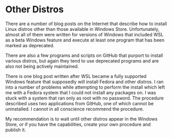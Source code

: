 # Other Distros
There are a number of blog posts on the Internet
that describe how to install Linux distros
other than those available in Windows Store.
Unfortunately, almost all of them were written
for versions of Windows that included WSL as
a beta Windows feature and execute at least one
program that has been marked as deprecated. 

There are
also a few programs and scripts on GitHub that
purport to install various distros, but again
they tend to use deprecated programs and are
also not being actively maintained.

There is one blog post written after WSL became
a fully supported Windows feature that supposedly
will install Fedora and other distros. I ran into
a number of problems while attempting to perform
the install which left me with a Fedora system
that I could not install any packages on. I was
stuck with a system that ran only as root with
no password. The procedure described uses two
applications from GitHub, one of which cannot be
uninstalled. I cannot in all conscience recommend
the procedure.

My recommendation is to wait until other distros
appear in the Windows Store, or if you have the
capabilities, create your own procedure and
publish it.